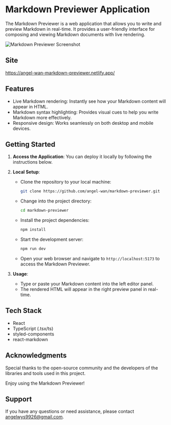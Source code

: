 # Markdown Previewer Application

The Markdown Previewer is a web application that allows you to write and preview Markdown in real-time. It provides a user-friendly interface for composing and viewing Markdown documents with live rendering.

![Markdown Previewer Screenshot](https://github.com/angel-wan/markdown-previewer/assets/49020215/e08cf8fb-b78a-4fc6-a94e-841b3eabd1ba)

## Site
https://angel-wan-markdown-previewer.netlify.app/

## Features

- Live Markdown rendering: Instantly see how your Markdown content will appear in HTML.
- Markdown syntax highlighting: Provides visual cues to help you write Markdown more effectively.
- Responsive design: Works seamlessly on both desktop and mobile devices.

## Getting Started

1. **Access the Application**: You can deploy it locally by following the instructions below.

2. **Local Setup**:

   - Clone the repository to your local machine:

     ```bash
     git clone https://github.com/angel-wan/markdown-previewer.git
     ```

   - Change into the project directory:

     ```bash
     cd markdown-previewer
     ```

   - Install the project dependencies:

     ```bash
     npm install
     ```

   - Start the development server:

     ```bash
     npm run dev
     ```

   - Open your web browser and navigate to `http://localhost:5173` to access the Markdown Previewer.

3. **Usage**:

   - Type or paste your Markdown content into the left editor panel.
   - The rendered HTML will appear in the right preview panel in real-time.

## Tech Stack

- React
- TypeScript (.tsx/ts)
- styled-components
- react-markdown

## Acknowledgments

Special thanks to the open-source community and the developers of the libraries and tools used in this project.

Enjoy using the Markdown Previewer!

## Support

If you have any questions or need assistance, please contact angelwys9926@gmail.com.
